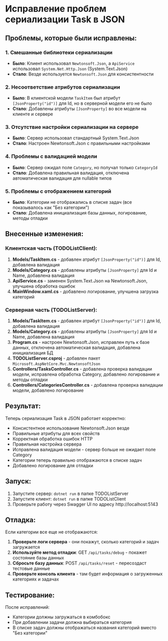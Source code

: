 # Исправление проблем сериализации Task в JSON

## Проблемы, которые были исправлены:

### 1. Смешанные библиотеки сериализации
- **Было**: Клиент использовал `Newtonsoft.Json`, а `ApiService` использовал `System.Net.Http.Json` (System.Text.Json)
- **Стало**: Везде используется `Newtonsoft.Json` для консистентности

### 2. Несоответствие атрибутов сериализации
- **Было**: В клиентской модели `TaskItem` был атрибут `[JsonProperty("id")]` для Id, но в серверной модели его не было
- **Стало**: Добавлены атрибуты `[JsonProperty]` во все модели на клиенте и сервере

### 3. Отсутствие настройки сериализации на сервере
- **Было**: Сервер использовал стандартный System.Text.Json
- **Стало**: Настроен Newtonsoft.Json с правильными настройками

### 4. Проблемы с валидацией модели
- **Было**: Сервер ожидал поле `Category`, но получал только `CategoryId`
- **Стало**: Добавлена правильная валидация, отключена автоматическая валидация для nullable типов

### 5. Проблемы с отображением категорий
- **Было**: Категории не отображались в списке задач (все показывалось как "Без категории")
- **Стало**: Добавлена инициализация базы данных, логирование, методы отладки

## Внесенные изменения:

### Клиентская часть (TODOListClient):
1. **Models/TaskItem.cs** - добавлен атрибут `[JsonProperty("id")]` для Id, добавлена валидация
2. **Models/Category.cs** - добавлены атрибуты `[JsonProperty]` для Id и Name, добавлена валидация
3. **ApiService.cs** - заменен System.Text.Json на Newtonsoft.Json, улучшена обработка ошибок
4. **MainWindow.xaml.cs** - добавлено логирование, улучшена загрузка категорий

### Серверная часть (TODOListServer):
1. **Models/TaskItem.cs** - добавлен атрибут `[JsonProperty("id")]` для Id, добавлена валидация
2. **Models/Category.cs** - добавлены атрибуты `[JsonProperty]` для Id и Name, добавлена валидация
3. **Program.cs** - настроен Newtonsoft.Json, исправлен путь к базе данных, отключена автоматическая валидация, добавлена инициализация БД
4. **TODOListServer.csproj** - добавлен пакет `Microsoft.AspNetCore.Mvc.NewtonsoftJson`
5. **Controllers/TasksController.cs** - добавлена проверка валидации модели, исправлена обработка Category, добавлено логирование и методы отладки
6. **Controllers/CategoriesController.cs** - добавлена проверка валидации модели, добавлено логирование

## Результат:
Теперь сериализация Task в JSON работает корректно:
- Консистентное использование Newtonsoft.Json везде
- Правильные атрибуты для всех свойств
- Корректная обработка ошибок HTTP
- Правильная настройка сервера
- Исправлена валидация модели - сервер больше не ожидает поле Category
- Категории теперь правильно отображаются в списке задач
- Добавлено логирование для отладки

## Запуск:
1. Запустите сервер: `dotnet run` в папке TODOListServer
2. Запустите клиент: `dotnet run` в папке TODOListClient
3. Проверьте работу через Swagger UI по адресу http://localhost:5143

## Отладка:
Если категории все еще не отображаются:

1. **Проверьте логи сервера** - они покажут, сколько категорий и задач загружается
2. **Используйте метод отладки**: GET `/api/tasks/debug` - покажет состояние базы данных
3. **Сбросьте базу данных**: POST `/api/tasks/reset` - пересоздаст тестовые данные
4. **Проверьте консоль клиента** - там будет информация о загруженных категориях и задачах

## Тестирование:
После исправлений:
- Категории должны загружаться в комбобокс
- При добавлении задачи должна выбираться категория
- В списке задач должны отображаться названия категорий вместо "Без категории"
